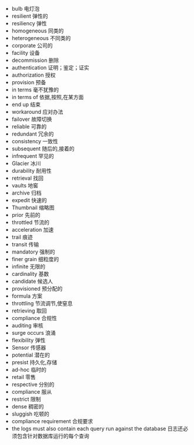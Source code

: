 - bulb 电灯泡
- resilient 弹性的
- resiliency 弹性
- homogeneous 同类的
- heterogeneous 不同类的
- corporate 公司的
- facility 设备
- decommission 删除
- authentication 证明；鉴定；证实
- authorization 授权
- provision 预备
- in terms 毫不犹豫的
- in terms of 依据,按照,在某方面
- end up 结束
- workaround 应对办法
- failover 故障切换
- reliable 可靠的
- redundant 冗余的
- consistency 一致性
- subsequent 随后的,接着的
- infrequent 罕见的
- Glacier 冰川
- durability 耐用性
- retrieval 找回
- vaults 地窖
- archive 归档
- expedit 快速的
- Thumbnail 缩略图
- prior 先前的
- throttled 节流的
- acceleration 加速
- trail 痕迹
- transit 传输
- mandatory 强制的
- finer grain 细粒度的
- infinite 无限的
- cardinality 基数
- candidate 候选人
- provisioned 预分配的
- formula 方案
- throttling 节流调节,使窒息
- retrieving 取回
- compliance 合规性
- auditing 审核
- surge occurs 浪涌
- flexibility 弹性
- Sensor 传感器
- potential 潜在的
- presist 持久化,存储
- ad-hoc 临时的
- retail 零售
- respective 分别的
- compliance 服从
- restrict 限制
- dense 稠密的
- sluggish 吃顿的
- compliance requirement 合规要求
- the logs must also contain each query run against the database 日志还必须包含针对数据库运行的每个查询

